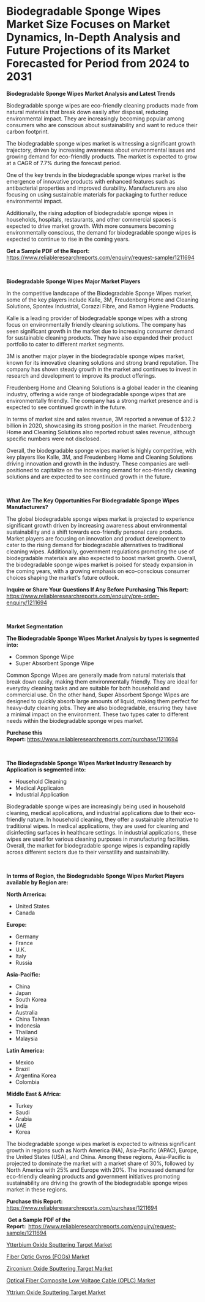<p><h1>Biodegradable Sponge Wipes Market Size Focuses on Market Dynamics, In-Depth Analysis and Future Projections of its Market Forecasted for Period from 2024 to 2031</h1></p><p><strong>Biodegradable Sponge Wipes Market Analysis and Latest Trends</strong></p>
<p><p>Biodegradable sponge wipes are eco-friendly cleaning products made from natural materials that break down easily after disposal, reducing environmental impact. They are increasingly becoming popular among consumers who are conscious about sustainability and want to reduce their carbon footprint. </p><p>The biodegradable sponge wipes market is witnessing a significant growth trajectory, driven by increasing awareness about environmental issues and growing demand for eco-friendly products. The market is expected to grow at a CAGR of 7.7% during the forecast period.</p><p>One of the key trends in the biodegradable sponge wipes market is the emergence of innovative products with enhanced features such as antibacterial properties and improved durability. Manufacturers are also focusing on using sustainable materials for packaging to further reduce environmental impact.</p><p>Additionally, the rising adoption of biodegradable sponge wipes in households, hospitals, restaurants, and other commercial spaces is expected to drive market growth. With more consumers becoming environmentally conscious, the demand for biodegradable sponge wipes is expected to continue to rise in the coming years.</p></p>
<p><strong>Get a Sample PDF of the Report:&nbsp;</strong> <a href="https://www.reliableresearchreports.com/enquiry/request-sample/1211694">https://www.reliableresearchreports.com/enquiry/request-sample/1211694</a></p>
<p>&nbsp;</p>
<p><strong>Biodegradable Sponge Wipes Major Market Players</strong></p>
<p><p>In the competitive landscape of the Biodegradable Sponge Wipes market, some of the key players include Kalle, 3M, Freudenberg Home and Cleaning Solutions, Spontex Industrial, Corazzi Fibre, and Ramon Hygiene Products.</p><p>Kalle is a leading provider of biodegradable sponge wipes with a strong focus on environmentally friendly cleaning solutions. The company has seen significant growth in the market due to increasing consumer demand for sustainable cleaning products. They have also expanded their product portfolio to cater to different market segments.</p><p>3M is another major player in the biodegradable sponge wipes market, known for its innovative cleaning solutions and strong brand reputation. The company has shown steady growth in the market and continues to invest in research and development to improve its product offerings.</p><p>Freudenberg Home and Cleaning Solutions is a global leader in the cleaning industry, offering a wide range of biodegradable sponge wipes that are environmentally friendly. The company has a strong market presence and is expected to see continued growth in the future.</p><p>In terms of market size and sales revenue, 3M reported a revenue of $32.2 billion in 2020, showcasing its strong position in the market. Freudenberg Home and Cleaning Solutions also reported robust sales revenue, although specific numbers were not disclosed.</p><p>Overall, the biodegradable sponge wipes market is highly competitive, with key players like Kalle, 3M, and Freudenberg Home and Cleaning Solutions driving innovation and growth in the industry. These companies are well-positioned to capitalize on the increasing demand for eco-friendly cleaning solutions and are expected to see continued growth in the future.</p></p>
<p>&nbsp;</p>
<p><strong>What Are The Key Opportunities For Biodegradable Sponge Wipes Manufacturers?</strong></p>
<p><p>The global biodegradable sponge wipes market is projected to experience significant growth driven by increasing awareness about environmental sustainability and a shift towards eco-friendly personal care products. Market players are focusing on innovation and product development to cater to the rising demand for biodegradable alternatives to traditional cleaning wipes. Additionally, government regulations promoting the use of biodegradable materials are also expected to boost market growth. Overall, the biodegradable sponge wipes market is poised for steady expansion in the coming years, with a growing emphasis on eco-conscious consumer choices shaping the market's future outlook.</p></p>
<p><strong>Inquire or Share Your Questions If Any Before Purchasing This Report:</strong> <a href="https://www.reliableresearchreports.com/enquiry/pre-order-enquiry/1211694">https://www.reliableresearchreports.com/enquiry/pre-order-enquiry/1211694</a></p>
<p>&nbsp;</p>
<p><strong>Market Segmentation</strong></p>
<p><strong>The Biodegradable Sponge Wipes Market Analysis by types is segmented into:</strong></p>
<p><ul><li>Common Sponge Wipe</li><li>Super Absorbent Sponge Wipe</li></ul></p>
<p><p>Common Sponge Wipes are generally made from natural materials that break down easily, making them environmentally friendly. They are ideal for everyday cleaning tasks and are suitable for both household and commercial use. On the other hand, Super Absorbent Sponge Wipes are designed to quickly absorb large amounts of liquid, making them perfect for heavy-duty cleaning jobs. They are also biodegradable, ensuring they have a minimal impact on the environment. These two types cater to different needs within the biodegradable sponge wipes market.</p></p>
<p><strong>Purchase this Report:&nbsp;</strong><a href="https://www.reliableresearchreports.com/purchase/1211694">https://www.reliableresearchreports.com/purchase/1211694</a></p>
<p>&nbsp;</p>
<p><strong>The Biodegradable Sponge Wipes Market Industry Research by Application is segmented into:</strong></p>
<p><ul><li>Household Cleaning</li><li>Medical Applicaion</li><li>Industrial Application</li></ul></p>
<p><p>Biodegradable sponge wipes are increasingly being used in household cleaning, medical applications, and industrial applications due to their eco-friendly nature. In household cleaning, they offer a sustainable alternative to traditional wipes. In medical applications, they are used for cleaning and disinfecting surfaces in healthcare settings. In industrial applications, these wipes are used for various cleaning purposes in manufacturing facilities. Overall, the market for biodegradable sponge wipes is expanding rapidly across different sectors due to their versatility and sustainability.</p></p>
<p>&nbsp;</p>
<p><strong>In terms of Region, the Biodegradable Sponge Wipes Market Players available by Region are:</strong></p>
<p>
    <p> <strong> North America: </strong>
        <ul>
            <li>United States</li>
            <li>Canada</li>
        </ul>
        </p> 
    <p> <strong> Europe: </strong>
        <ul>
            <li>Germany</li>
            <li>France</li>
            <li>U.K.</li>
            <li>Italy</li>
            <li>Russia</li>
        </ul>
        </p> 
    <p> <strong> Asia-Pacific: </strong>
        <ul>
            <li>China</li>
            <li>Japan</li>
            <li>South Korea</li>
            <li>India</li>
            <li>Australia</li>
            <li>China Taiwan</li>
            <li>Indonesia</li>
            <li>Thailand</li>
            <li>Malaysia</li>
        </ul>
        </p> 
    <p> <strong> Latin America: </strong>
        <ul>
            <li>Mexico</li>
            <li>Brazil</li>
            <li>Argentina Korea</li>
            <li>Colombia</li>
        </ul>
        </p> 
    <p> <strong> Middle East & Africa: </strong>
        <ul>
            <li>Turkey</li>
            <li>Saudi</li>
            <li>Arabia</li>
            <li>UAE</li>
            <li>Korea</li>
        </ul>
    </p>
    </p>
<p><p>The biodegradable sponge wipes market is expected to witness significant growth in regions such as North America (NA), Asia-Pacific (APAC), Europe, the United States (USA), and China. Among these regions, Asia-Pacific is projected to dominate the market with a market share of 30%, followed by North America with 25% and Europe with 20%. The increased demand for eco-friendly cleaning products and government initiatives promoting sustainability are driving the growth of the biodegradable sponge wipes market in these regions.</p></p>
<p><strong>Purchase this Report: </strong><a href="https://www.reliableresearchreports.com/purchase/1211694">https://www.reliableresearchreports.com/purchase/1211694</a></p>
<p>&nbsp;<strong>Get a Sample PDF of the Report:&nbsp;&nbsp;</strong><a href="https://www.reliableresearchreports.com/enquiry/request-sample/1211694">https://www.reliableresearchreports.com/enquiry/request-sample/1211694</a></p>
<p><strong></strong></p>
<p><p><a href="https://medium.com/@bellabbott/ytterbium-oxide-sputtering-target-market-outlook-industry-overview-and-forecast-2024-to-2031-a3d2ca2e395c">Ytterbium Oxide Sputtering Target Market</a></p><p><a href="https://github.com/JameTravis/Market-Research-Report-List-3/blob/main/fiber-optic-gyros-fogs-market.md">Fiber Optic Gyros (FOGs) Market</a></p><p><a href="https://medium.com/@bellabbott/zirconium-oxide-sputtering-target-market-outlook-industry-overview-and-forecast-2024-to-2031-c0eeb215338e">Zirconium Oxide Sputtering Target Market</a></p><p><a href="https://github.com/lataunyatinikmelvin59ilbd0dv/Market-Research-Report-List-1/blob/main/optical-fiber-composite-low-voltage-cable-oplc-market.md">Optical Fiber Composite Low Voltage Cable (OPLC) Market</a></p><p><a href="https://medium.com/@bellabbott/yttrium-oxide-sputtering-target-market-report-reveals-the-latest-trends-and-growth-opportunities-of-91d344fa3170">Yttrium Oxide Sputtering Target Market</a></p></p>
